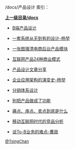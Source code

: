 /docs/产品设计 索引：


**[上一级目录/docs](/docs/index.md)**

- [B端产品设计](/docs/产品设计/B端产品设计.md)

- [一套系统从无到有的设计-杨堃](/docs/产品设计/一套系统从无到有的设计-杨堃.md)

- [一张图理清电商后台产品模块](/docs/产品设计/一张图理清电商后台产品模块.md)

- [互联网产品24种商业模式](/docs/产品设计/互联网产品24种商业模式.md)

- [产品设计文章分享](/docs/产品设计/产品设计文章分享.md)

- [企业应用架构的演变史-杨堃](/docs/产品设计/企业应用架构的演变史-杨堃.md)

- [分销体系设计](/docs/产品设计/分销体系设计.md)

- [别把产品做成了功能](/docs/产品设计/别把产品做成了功能.md)

- [痛点、痒点、卖点到底是什么](/docs/产品设计/痛点、痒点、卖点到底是什么.md)

- [移动互联网时代的竞品分析](/docs/产品设计/移动互联网时代的竞品分析.md)

- [谈To-B业务的难点-曹政](/docs/产品设计/谈To-B业务的难点-曹政.md)


<font size=2 color='grey'> [@TsingChan](https://github.com/tsingchan) </font>